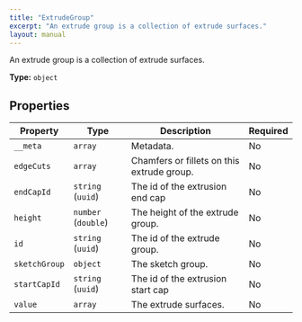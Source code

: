 ```yaml
---
title: "ExtrudeGroup"
excerpt: "An extrude group is a collection of extrude surfaces."
layout: manual
---
```


An extrude group is a collection of extrude surfaces.


**Type:** `object`




## Properties

| Property | Type | Description | Required |
|----------|------|-------------|----------|
| `__meta` |`array`| Metadata. | No |
| `edgeCuts` |`array`| Chamfers or fillets on this extrude group. | No |
| `endCapId` |`string` (`uuid`)| The id of the extrusion end cap | No |
| `height` |`number` (`double`)| The height of the extrude group. | No |
| `id` |`string` (`uuid`)| The id of the extrude group. | No |
| `sketchGroup` |`object`| The sketch group. | No |
| `startCapId` |`string` (`uuid`)| The id of the extrusion start cap | No |
| `value` |`array`| The extrude surfaces. | No |


